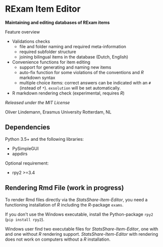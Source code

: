 # RExam Item Editor

**Maintaining and editing databases of RExam items**

Feature overview

* Validations checks
    *  file and folder naming and required meta-information 
    * required subfolder structure
    * joining bilingual items in the database (Dutch, English)
* Convenience functions for item editing
    * support for generating and naming new items
    * auto-fix function for some violations of the conventions and *R*  
      markdown syntax
    * multiple choice items: correct answers can be indicated with an `#` 
      (instead of `*`). `exsolution` will be set automatically.
* R markdown rendering check (experimental, requires *R*)

*Released under the MIT License*

Oliver Lindemann, Erasmus University Rotterdam, NL

 
## Dependencies

Python 3.5+ and the following libraries:
* PySimpleGUI
* appdirs

Optional requirement:
* rpy2 >=3.4


## Rendering Rmd File (work in progress)

To render Rmd files directly via the *StatsShare-Item-Editor*, you need 
a functioning 
installation of *R* including the *R*-package `exams`. 

If you don't use the Windows executable, install the Python-package `rpy2` (`pip install rpy2`). 

Windows user find two executable files for *StatsShare-Item-Editor*, one with
and one without *R* rendering support. *StatsShare-Item-Editor* with 
rendering does not work on computers  without a *R* installation.